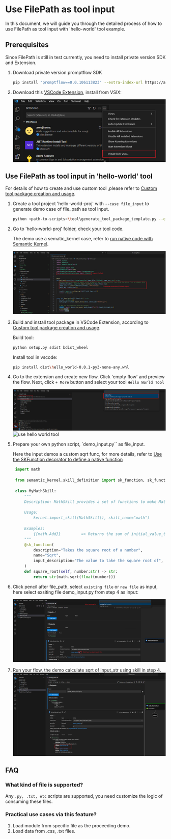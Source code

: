 # Use FilePath as tool input

In this document, we will guide you through the detailed process of how to use FilePath as tool input with 'hello-world' tool example.

## Prerequisites

Since FilePath is still in test currently, you need to install private version SDK and Extension.

1. Download private version promptflow SDK

    ```bash
    pip install "promptflow==0.0.106113823" --extra-index-url https://azuremlsdktestpypi.azureedge.net/test-promptflow/
    ```

2. Download this [VSCode Extension](https://aka.ms/pfvsctest), install from VSIX:

    ![install from vsix](../../media/how-to-guides/develop-a-tool/install_from_vsix.png)

## Use FilePath as tool input in 'hello-world' tool

For details of how to create and use custom tool ,please refer to [Custom tool package creation and usage](../how-to-create-and-use-your-own-tool-package.md).

1. Create a tool project 'hello-world-proj' with `--case file_input` to generate demo case of file_path as tool input.

    ```bash
    python <path-to-scripts>\tool\generate_tool_package_template.py --case file_path --destination hello-world-proj --package-name hello-world --tool-name hello_world_tool --function-name get_sqrt    
    ```

2. Go to 'hello-world-proj' folder, check your tool code.

   The demo use a sematic_kernel case, refer to [run native code with Semantic Kernel](https://learn.microsoft.com/en-us/semantic-kernel/ai-orchestration/plugins/native-functions/using-the-skfunction-decorator?tabs=python).

   ![update custom tool](../../media/how-to-guides/develop-a-tool/generate_custom_tool_with_file_path.png)

3. Build and install tool package in VSCode Extension, according to [Custom tool package creation and usage](../how-to-create-and-use-your-own-tool-package.md).

   Build tool:

   ```bash
   python setup.py sdist bdist_wheel
   ```

   Install tool in vscode:

   ```bash
   pip install dist\hello_world-0.0.1-py3-none-any.whl
   ```

4. Go to the extension and create new flow. Click 'empty flow' and preview the flow. Next, click `+ More` button and select your tool `Hello World Tool`

   ![create empty flow](../../media/how-to-guides/develop-a-tool/create_empty_flow.png)
   ![use hello world tool](../../media/how-to-guides/develop-a-tool/select_hello_wolrd_tool.png)

5. Prepare your own python script, `demo_input.py`` as file_input.

   Here the input demos a custom sqrt func, for more details, refer to [Use the SKFunction decorator to define a native function](https://learn.microsoft.com/en-us/semantic-kernel/ai-orchestration/plugins/native-functions/using-the-skfunction-decorator?tabs=python#use-the-skfunction-decorator-to-define-a-native-function)

   ```python
    import math
    
    from semantic_kernel.skill_definition import sk_function, sk_function_context_parameter

    class MyMathSkill:
        """
        Description: MathSkill provides a set of functions to make Math calculations.

        Usage:
            kernel.import_skill(MathSkill(), skill_name="math")

        Examples:
            {{math.Add}}         => Returns the sum of initial_value_text and Amount (provided in the SKContext)
        """
        @sk_function(
            description="Takes the square root of a number",
            name="Sqrt",
            input_description="The value to take the square root of",
        )
        def square_root(self, number:str) -> str:
            return str(math.sqrt(float(number)))
   ```

6. Click pencil after file_path, select `existing file` or `new file` as input, here select exsiting file demo_input.py from step 4 as input:

   ![file path use existing file](../../media/how-to-guides/develop-a-tool/select_input_file.png)

7. Run your flow, the demo calculate sqrt of input_str using skill in step 4.
   ![flow output](../../media/how-to-guides/develop-a-tool/custom_tool_output.png)

## FAQ

### What kind of file is supported?

Any `.py, .txt, etc` scripts are supported, you need customize the logic of consuming these files.

### Practical use cases via this feature?

1. Load module from specific file as the proceeding demo.
2. Load data from .css, .txt files.
